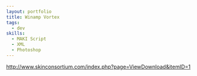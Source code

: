 ```yaml
---
layout: portfolio
title: Winamp Vortex
tags:
  - dev
skills:
  - MAKI Script
  - XML
  - Photoshop
---
```


http://www.skinconsortium.com/index.php?page=ViewDownload&itemID=1
